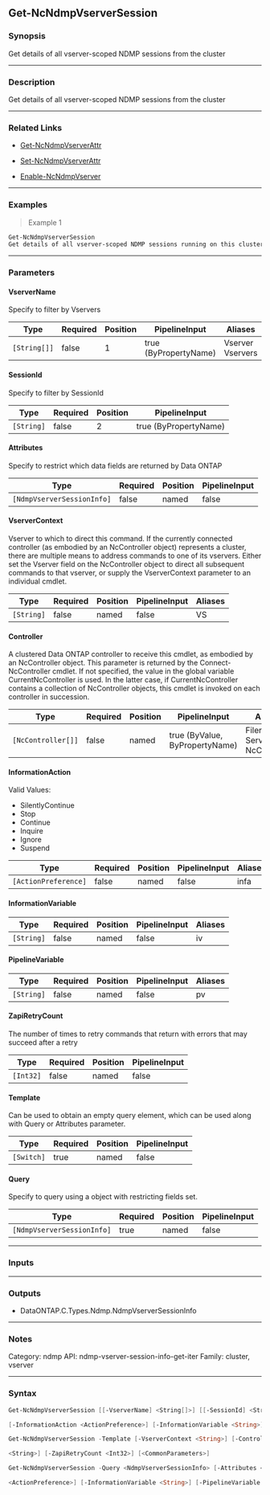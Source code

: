 Get-NcNdmpVserverSession
------------------------

### Synopsis
Get details of all vserver-scoped NDMP sessions from the cluster

---

### Description

Get details of all vserver-scoped NDMP sessions from the cluster

---

### Related Links
* [Get-NcNdmpVserverAttr](Get-NcNdmpVserverAttr)

* [Set-NcNdmpVserverAttr](Set-NcNdmpVserverAttr)

* [Enable-NcNdmpVserver](Enable-NcNdmpVserver)

---

### Examples
> Example 1

```PowerShell
Get-NcNdmpVserverSession
Get details of all vserver-scoped NDMP sessions running on this cluster
```

---

### Parameters
#### **VserverName**
Specify to filter by Vservers

|Type        |Required|Position|PipelineInput        |Aliases             |
|------------|--------|--------|---------------------|--------------------|
|`[String[]]`|false   |1       |true (ByPropertyName)|Vserver<br/>Vservers|

#### **SessionId**
Specify to filter by SessionId

|Type      |Required|Position|PipelineInput        |
|----------|--------|--------|---------------------|
|`[String]`|false   |2       |true (ByPropertyName)|

#### **Attributes**
Specify to restrict which data fields are returned by Data ONTAP

|Type                      |Required|Position|PipelineInput|
|--------------------------|--------|--------|-------------|
|`[NdmpVserverSessionInfo]`|false   |named   |false        |

#### **VserverContext**
Vserver to which to direct this command.  If the currently connected controller (as embodied by an NcController object) represents a cluster, there are multiple means to address commands to one of its vservers.  Either set the Vserver field on the NcController object to direct all subsequent commands to that vserver, or supply the VserverContext parameter to an individual cmdlet.

|Type      |Required|Position|PipelineInput|Aliases|
|----------|--------|--------|-------------|-------|
|`[String]`|false   |named   |false        |VS     |

#### **Controller**
A clustered Data ONTAP controller to receive this cmdlet, as embodied by an NcController object.  This parameter is returned by the Connect-NcController cmdlet.  If not specified, the value in the global variable CurrentNcController is used.  In the latter case, if CurrentNcController contains a collection of NcController objects, this cmdlet is invoked on each controller in succession.

|Type              |Required|Position|PipelineInput                 |Aliases                          |
|------------------|--------|--------|------------------------------|---------------------------------|
|`[NcController[]]`|false   |named   |true (ByValue, ByPropertyName)|Filer<br/>Server<br/>NcController|

#### **InformationAction**

Valid Values:

* SilentlyContinue
* Stop
* Continue
* Inquire
* Ignore
* Suspend

|Type                |Required|Position|PipelineInput|Aliases|
|--------------------|--------|--------|-------------|-------|
|`[ActionPreference]`|false   |named   |false        |infa   |

#### **InformationVariable**

|Type      |Required|Position|PipelineInput|Aliases|
|----------|--------|--------|-------------|-------|
|`[String]`|false   |named   |false        |iv     |

#### **PipelineVariable**

|Type      |Required|Position|PipelineInput|Aliases|
|----------|--------|--------|-------------|-------|
|`[String]`|false   |named   |false        |pv     |

#### **ZapiRetryCount**
The number of times to retry commands that return with errors that may succeed after a retry

|Type     |Required|Position|PipelineInput|
|---------|--------|--------|-------------|
|`[Int32]`|false   |named   |false        |

#### **Template**
Can be used to obtain an empty query element, which can be used along with Query or Attributes parameter.

|Type      |Required|Position|PipelineInput|
|----------|--------|--------|-------------|
|`[Switch]`|true    |named   |false        |

#### **Query**
Specify to query using a object with restricting fields set.

|Type                      |Required|Position|PipelineInput|
|--------------------------|--------|--------|-------------|
|`[NdmpVserverSessionInfo]`|true    |named   |false        |

---

### Inputs

---

### Outputs
* DataONTAP.C.Types.Ndmp.NdmpVserverSessionInfo

---

### Notes
Category: ndmp
API: ndmp-vserver-session-info-get-iter
Family: cluster, vserver

---

### Syntax
```PowerShell
Get-NcNdmpVserverSession [[-VserverName] <String[]>] [[-SessionId] <String>] [-Attributes <NdmpVserverSessionInfo>] [-VserverContext <String>] [-Controller <NcController[]>] 
```
```PowerShell
[-InformationAction <ActionPreference>] [-InformationVariable <String>] [-PipelineVariable <String>] [-ZapiRetryCount <Int32>] [<CommonParameters>]
```
```PowerShell
Get-NcNdmpVserverSession -Template [-VserverContext <String>] [-Controller <NcController[]>] [-InformationAction <ActionPreference>] [-InformationVariable <String>] [-PipelineVariable 
```
```PowerShell
<String>] [-ZapiRetryCount <Int32>] [<CommonParameters>]
```
```PowerShell
Get-NcNdmpVserverSession -Query <NdmpVserverSessionInfo> [-Attributes <NdmpVserverSessionInfo>] [-VserverContext <String>] [-Controller <NcController[]>] [-InformationAction 
```
```PowerShell
<ActionPreference>] [-InformationVariable <String>] [-PipelineVariable <String>] [-ZapiRetryCount <Int32>] [<CommonParameters>]
```
